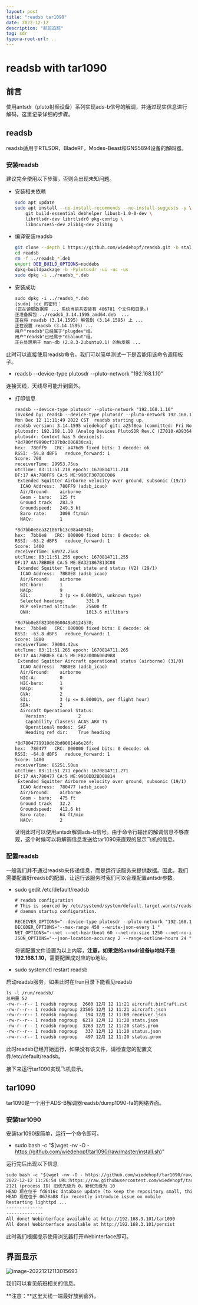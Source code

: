 ```yaml
---
layout: post
title: "readsb tar1090"
date: 2022-12-12
description: "航班追踪"
tag: sdr
typora-root-url: ..
---
```




# readsb with tar1090

## 前言

使用antsdr（pluto射频设备）系列实现ads-b信号的解调，并通过现实信息进行解码，这里记录详细的步骤。

## readsb

readsb适用于RTLSDR，BladeRF，Modes-Beast和GNS5894设备的解码器。

### 安装readsb

建议完全使用以下步骤，否则会出现未知问题。

- 安装相关依赖

  ```sh
  sudo apt update
  sudo apt install --no-install-recommends --no-install-suggests -y \
      git build-essential debhelper libusb-1.0-0-dev \
      librtlsdr-dev librtlsdr0 pkg-config \
      libncurses5-dev zlib1g-dev zlib1g
  ```

- 编译安装readsb

  ```sh 
  git clone --depth 1 https://github.com/wiedehopf/readsb.git -b stale
  cd readsb
  rm -f ../readsb_*.deb
  export DEB_BUILD_OPTIONS=noddebs
  dpkg-buildpackage -b -Pplutosdr -ui -uc -us
  sudo dpkg -i ../readsb_*.deb
  ```

- 安装成功

  ```txt
  sudo dpkg -i ../readsb_*.deb
  [sudo] jcc 的密码： 
  (正在读取数据库 ... 系统当前共安装有 406781 个文件和目录。)
  正准备解包 ../readsb_3.14.1595_amd64.deb  ...
  正在将 readsb (3.14.1595) 解包到 (3.14.1595) 上 ...
  正在设置 readsb (3.14.1595) ...
  用户"readsb"已经属于"plugdev"组。
  用户"readsb"已经属于"dialout"组。
  正在处理用于 man-db (2.8.3-2ubuntu0.1) 的触发器 ...
  ```

  

此时可以直接使用readsb命令，我们可以简单测试一下是否能用该命令调用板子。

- readsb --device-type plutosdr --pluto-network "192.168.1.10"

连接天线，天线尽可能升到窗外。

- 打印信息

  ```txt
  readsb --device-type plutosdr --pluto-network "192.168.1.10"
  invoked by: readsb --device-type plutosdr --pluto-network 192.168.1.10
  Mon Dec 12 11:11:49 2022 CST  readsb starting up.
  readsb version: 3.14.1595 wiedehopf git: a25f8ea (committed: Fri Nov 11 18:19:32 2022 0100)
  plutosdr: 192.168.1.10 (Analog Devices PlutoSDR Rev.C (Z7010-AD9364)), serial=
  plutosdr: Context has 5 device(s).
  *8d780ff9990cf307b0c006830ca1;
  hex:  780ff9   CRC: a476d9 fixed bits: 1 decode: ok
  RSSI: -59.8 dBFS   reduce_forward: 1
  Score: 700
  receiverTime: 29953.75us
  utcTime: 03:11:51.218 epoch: 1670814711.218
  DF:17 AA:780FF9 CA:5 ME:990CF307B0C006
   Extended Squitter Airborne velocity over ground, subsonic (19/1)
    ICAO Address:  780FF9 (adsb_icao)
    Air/Ground:    airborne
    Geom - baro:   125 ft
    Ground track   283.9
    Groundspeed:   249.3 kt
    Baro rate:     3008 ft/min
    NACv:          1
  
  *8d7bb0e8ea321867b13c08a4094b;
  hex:  7bb0e8   CRC: 000000 fixed bits: 0 decode: ok
  RSSI: -63.2 dBFS   reduce_forward: 1
  Score: 1400
  receiverTime: 68972.25us
  utcTime: 03:11:51.255 epoch: 1670814711.255
  DF:17 AA:7BB0E8 CA:5 ME:EA321867B13C08
   Extended Squitter Target state and status (V2) (29/1)
    ICAO Address:  7BB0E8 (adsb_icao)
    Air/Ground:    airborne
    NIC-baro:      1
    NACp:          9
    SIL:           3 (p <= 0.00001%, unknown type)
    Selected heading:        331.9
    MCP selected altitude:   25600 ft
    QNH:                     1013.6 millibars
  
  *8d7bb0e8f82300060049b8124538;
  hex:  7bb0e8   CRC: 000000 fixed bits: 0 decode: ok
  RSSI: -63.8 dBFS   reduce_forward: 1
  Score: 1800
  receiverTime: 79004.42us
  utcTime: 03:11:51.265 epoch: 1670814711.265
  DF:17 AA:7BB0E8 CA:5 ME:F82300060049B8
   Extended Squitter Aircraft operational status (airborne) (31/0)
    ICAO Address:  7BB0E8 (adsb_icao)
    Air/Ground:    airborne
    NIC-A:         0
    NIC-baro:      1
    NACp:          9
    GVA:           2
    SIL:           3 (p <= 0.00001%, per flight hour)
    SDA:           2
    Aircraft Operational Status:
      Version:            2
      Capability classes: ACAS ARV TS 
      Operational modes:  SAF 
      Heading ref dir:    True heading
  
  *8d7804779910dd2bd00814a6e26f;
  hex:  780477   CRC: 000000 fixed bits: 0 decode: ok
  RSSI: -64.8 dBFS   reduce_forward: 1
  Score: 1400
  receiverTime: 85251.50us
  utcTime: 03:11:51.271 epoch: 1670814711.271
  DF:17 AA:780477 CA:5 ME:9910DD2BD00814
   Extended Squitter Airborne velocity over ground, subsonic (19/1)
    ICAO Address:  780477 (adsb_icao)
    Air/Ground:    airborne
    Geom - baro:   475 ft
    Ground track   32.2
    Groundspeed:   412.6 kt
    Baro rate:     64 ft/min
    NACv:          2
  ```

  

  证明此时可以使用antsdr解调ads-b信号。由于命令行输出的解调信息不够直观，这个时候可以将解调信息发送给tar1090来直观的显示飞机的信息。

### 配置readsb

一般我们并不通过readsb来传递信息，而是运行该服务来提供数据。因此，我们需要配置好readsb的配置，让运行该服务时我们可以合理配置antsdr参数。

- sudo gedit /etc/default/readsb

  ```txt
  # readsb configuration
  # This is sourced by /etc/systemd/system/default.target.wants/readsb.service as
  # daemon startup configuration.
  
  RECEIVER_OPTIONS="--device-type plutosdr --pluto-network "192.168.1.10" --gain 60"
  DECODER_OPTIONS="--max-range 450 --write-json-every 1 "
  NET_OPTIONS="--net --net-heartbeat 60 --net-ro-size 1250 --net-ro-interval 0.05 --net-ri-port 30001 --net-ro-port 30002 --net-sbs-port 30003 --net-bi-port 30004,30104 --net-bo-port 30005 --net-connector 192.168.3.101,30004,beast_out"
  JSON_OPTIONS="--json-location-accuracy 2 --range-outline-hours 24 "
  ```

  将该配置文件设置为以上内容，**注意，如果您的antsdr设备ip地址不是192.168.1.10**，需要配置成对应的ip地址。

- sudo systemctl restart readsb

启动readsb服务，如果此时在/run目录下能看见readsb

```txt
ls -l /run/readsb/
总用量 52
-rw-r--r-- 1 readsb nogroup  2660 12月 12 11:21 aircraft.binCraft.zst
-rw-r--r-- 1 readsb nogroup 23505 12月 12 11:21 aircraft.json
-rw-r--r-- 1 readsb nogroup   194 12月 12 11:09 receiver.json
-rw-r--r-- 1 readsb nogroup  6219 12月 12 11:20 stats.json
-rw-r--r-- 1 readsb nogroup  3263 12月 12 11:20 stats.prom
-rw-r--r-- 1 readsb nogroup   337 12月 12 11:20 status.json
-rw-r--r-- 1 readsb nogroup   497 12月 12 11:20 status.prom
```

此时readsb已经开始运行，如果没有该文件，请检查您的配置文件/etc/default/readsb。

接下来运行tar1090实现飞机显示。



## tar1090

tar1090是一个用于ADS-B解调器readsb/dump1090-fa的网络界面。

### 安装tar1090

安装tar1090很简单，运行一个命令即可。

- sudo bash -c "$(wget -nv -O - https://github.com/wiedehopf/tar1090/raw/master/install.sh)"

运行完后出现以下信息

```txt
sudo bash -c "$(wget -nv -O - https://github.com/wiedehopf/tar1090/raw/master/install.sh)"
2022-12-12 11:26:54 URL:https://raw.githubusercontent.com/wiedehopf/tar1090/master/install.sh [19270/19270] -> "-" [1]
2121 (process ID) 旧优先级为 0，新优先级为 10
HEAD 现在位于 fd6416c database update (to keep the repository small, this commit is replaced regularly)
HEAD 现在位于 0678a88 fix recently introduce issue on mobile
Restarting lighttpd ...
--------------
--------------
All done! Webinterface available at http://192.168.3.101/tar1090
All done! Webinterface available at http://192.168.3.101/persist

```

此时我们根据提示使用浏览器打开Webinterface即可。



## 界面显示

![image-20221212113015693](/images/SDR/image-20221212113015693.png)

我们可以看见航班相关的信息。

**注意：**这里天线一端最好放到窗外。